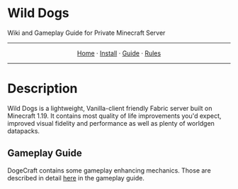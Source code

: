 # Wild Dogs
 Wiki and Gameplay Guide for Private Minecraft Server


 ---

<p align="center">
  <a href="README.md">Home</a> ·
  <a href="INSTALL.md">Install</a> ·
  <a href="GUIDE.md">Guide</a> ·
  <a href="RULES.md">Rules</a> 
</p>

---


# Description
Wild Dogs is a lightweight, Vanilla-client friendly Fabric server built on Minecraft 1.19. It contains most quality of life improvements you'd expect, improved visual fidelity and performance as well as plenty of worldgen datapacks.

## Gameplay Guide
DogeCraft contains some gameplay enhancing mechanics. Those are described in detail [here](https://github.com/The-Animonculory/Wild-Dogs/blob/main/GUIDE.md) in the gameplay guide.

